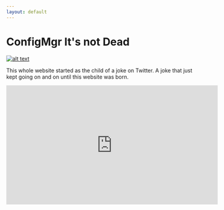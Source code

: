 ```yaml
---
layout: default
---
```


# ConfigMgr It's not Dead

[![alt text](https://raw.githubusercontent.com/JordanTheITGuy/IsConfigMGrDead/master/assets/images/MicrosoftLogopng.png)](https://www.youtube.com/embed/DnmnLr2NUXk?start=1105 "Brad Anderson - On ConfigMgr")


This whole website started as the child of a joke on Twitter. A joke that just kept going on and on until this website was born. 

<iframe width="560" height="315"
src="https://www.youtube.com/embed/MUQfKFzIOeU" 
frameborder="0" 
allow="accelerometer; autoplay; encrypted-media; gyroscope; picture-in-picture" 
allowfullscreen></iframe>
